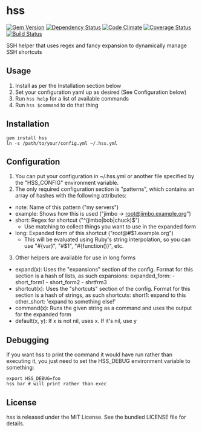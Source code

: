 hss
=========

[![Gem Version](https://badge.fury.io/rb/hss.png)](http://badge.fury.io/rb/hss)
[![Dependency Status](https://gemnasium.com/akerl/hss.png)](https://gemnasium.com/akerl/hss)
[![Code Climate](https://codeclimate.com/github/akerl/hss.png)](https://codeclimate.com/github/akerl/hss)
[![Coverage Status](https://coveralls.io/repos/akerl/hss/badge.png)](https://coveralls.io/r/akerl/hss)
[![Build Status](https://travis-ci.org/akerl/hss.png?branch=master)](https://travis-ci.org/akerl/hss)

SSH helper that uses regex and fancy expansion to dynamically manage SSH shortcuts

## Usage

1. Install as per the Installation section below
2. Set your configuration yaml up as desired (See Configuration below)
3. Run `hss help` for a list of available commands
4. Run `hss $command` to do that thing

## Installation

    gem install hss
    ln -s /path/to/your/config.yml ~/.hss.yml

## Configuration

1. You can put your configuration in ~/.hss.yml or another file specified by the "HSS\_CONFIG" environment variable.
2. The only required configuration section is "patterns", which contains an array of hashes with the following attributes:
  * note: Name of this pattern ("my servers")
  * example: Shows how this is used ("jimbo -> root@jimbo.example.org")
  * short: Regex for shortcut ("^(jimbo|bob|chuck)$")
    * Use matching to collect things you want to use in the expanded form
  * long: Expanded form of this shortcut ("root@#$1.example.org")
    * This will be evaluated using Ruby's string interpolation, so you can use "#{var}", "#$1", "#{function()}", etc.
3. Other helpers are available for use in long forms
  * expand(x): Uses the "expansions" section of the config. Format for this section is a hash of lists, as such
    expansions:
        expanded_form:
            - short_form1
            - short_form2
            - shrtfrm3
  * shortcut(x): Uses the "shortcuts" section of the config. Format for this section is a hash of strings, as such
    shortcuts:
        short1: expand to this
        other_short: 'expand to something else!'
  * command(x): Runs the given string as a command and uses the output for the expanded form
  * default(x, y): If x is not nil, uses x. If it's nil, use y

## Debugging

If you want hss to print the command it would have run rather than executing it, you just need to set the HSS\_DEBUG environment variable to something:

    export HSS_DEBUG=foo
    hss bar # will print rather than exec

## License

hss is released under the MIT License. See the bundled LICENSE file for details.

